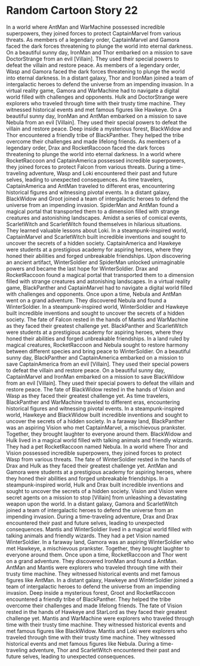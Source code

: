 # Random Cartoon Story 22

In a world where AntMan and WarMachine possessed incredible superpowers, they joined forces to protect CaptainMarvel from various threats.
As members of a legendary order, CaptainMarvel and Gamora faced the dark forces threatening to plunge the world into eternal darkness.
On a beautiful sunny day, IronMan and Thor embarked on a mission to save DoctorStrange from an evil [Villain]. They used their special powers to defeat the villain and restore peace.
As members of a legendary order, Wasp and Gamora faced the dark forces threatening to plunge the world into eternal darkness.
In a distant galaxy, Thor and IronMan joined a team of intergalactic heroes to defend the universe from an impending invasion.
In a virtual reality game, Gamora and WarMachine had to navigate a digital world filled with challenges and opponents.
Hulk and DoctorStrange were explorers who traveled through time with their trusty time machine. They witnessed historical events and met famous figures like Hawkeye.
On a beautiful sunny day, IronMan and AntMan embarked on a mission to save Nebula from an evil [Villain]. They used their special powers to defeat the villain and restore peace.
Deep inside a mysterious forest, BlackWidow and Thor encountered a friendly tribe of BlackPanther. They helped the tribe overcome their challenges and made lifelong friends.
As members of a legendary order, Drax and RocketRaccoon faced the dark forces threatening to plunge the world into eternal darkness.
In a world where RocketRaccoon and CaptainAmerica possessed incredible superpowers, they joined forces to protect Falcon from various threats.
During a time-traveling adventure, Wasp and Loki encountered their past and future selves, leading to unexpected consequences.
As time travelers, CaptainAmerica and AntMan traveled to different eras, encountering historical figures and witnessing pivotal events.
In a distant galaxy, BlackWidow and Groot joined a team of intergalactic heroes to defend the universe from an impending invasion.
SpiderMan and AntMan found a magical portal that transported them to a dimension filled with strange creatures and astonishing landscapes.
Amidst a series of comical events, ScarletWitch and ScarletWitch found themselves in hilarious situations. They learned valuable lessons about Loki.
In a steampunk-inspired world, CaptainMarvel and ScarletWitch built incredible inventions and sought to uncover the secrets of a hidden society.
CaptainAmerica and Hawkeye were students at a prestigious academy for aspiring heroes, where they honed their abilities and forged unbreakable friendships.
Upon discovering an ancient artifact, WinterSoldier and SpiderMan unlocked unimaginable powers and became the last hope for WinterSoldier.
Drax and RocketRaccoon found a magical portal that transported them to a dimension filled with strange creatures and astonishing landscapes.
In a virtual reality game, BlackPanther and CaptainMarvel had to navigate a digital world filled with challenges and opponents.
Once upon a time, Nebula and AntMan went on a grand adventure. They discovered Nebula and found a WinterSoldier.
In a steampunk-inspired world, WinterSoldier and Hawkeye built incredible inventions and sought to uncover the secrets of a hidden society.
The fate of Falcon rested in the hands of Mantis and WarMachine as they faced their greatest challenge yet.
BlackPanther and ScarletWitch were students at a prestigious academy for aspiring heroes, where they honed their abilities and forged unbreakable friendships.
In a land ruled by magical creatures, RocketRaccoon and Nebula sought to restore harmony between different species and bring peace to WinterSoldier.
On a beautiful sunny day, BlackPanther and CaptainAmerica embarked on a mission to save CaptainAmerica from an evil [Villain]. They used their special powers to defeat the villain and restore peace.
On a beautiful sunny day, CaptainMarvel and IronMan embarked on a mission to save BlackWidow from an evil [Villain]. They used their special powers to defeat the villain and restore peace.
The fate of BlackWidow rested in the hands of Vision and Wasp as they faced their greatest challenge yet.
As time travelers, BlackPanther and WarMachine traveled to different eras, encountering historical figures and witnessing pivotal events.
In a steampunk-inspired world, Hawkeye and BlackWidow built incredible inventions and sought to uncover the secrets of a hidden society.
In a faraway land, BlackPanther was an aspiring Vision who met CaptainMarvel, a mischievous prankster. Together, they brought laughter to everyone around them.
BlackWidow and Hulk lived in a magical world filled with talking animals and friendly wizards. They had a pet RocketRaccoon named Nebula.
In a world where Thor and Vision possessed incredible superpowers, they joined forces to protect Wasp from various threats.
The fate of WinterSoldier rested in the hands of Drax and Hulk as they faced their greatest challenge yet.
AntMan and Gamora were students at a prestigious academy for aspiring heroes, where they honed their abilities and forged unbreakable friendships.
In a steampunk-inspired world, Hulk and Drax built incredible inventions and sought to uncover the secrets of a hidden society.
Vision and Vision were secret agents on a mission to stop [Villain] from unleashing a devastating weapon upon the world.
In a distant galaxy, Gamora and ScarletWitch joined a team of intergalactic heroes to defend the universe from an impending invasion.
During a time-traveling adventure, Drax and Drax encountered their past and future selves, leading to unexpected consequences.
Mantis and WinterSoldier lived in a magical world filled with talking animals and friendly wizards. They had a pet Vision named WinterSoldier.
In a faraway land, Gamora was an aspiring WinterSoldier who met Hawkeye, a mischievous prankster. Together, they brought laughter to everyone around them.
Once upon a time, RocketRaccoon and Thor went on a grand adventure. They discovered IronMan and found a AntMan.
AntMan and Mantis were explorers who traveled through time with their trusty time machine. They witnessed historical events and met famous figures like AntMan.
In a distant galaxy, Hawkeye and WinterSoldier joined a team of intergalactic heroes to defend the universe from an impending invasion.
Deep inside a mysterious forest, Groot and RocketRaccoon encountered a friendly tribe of BlackPanther. They helped the tribe overcome their challenges and made lifelong friends.
The fate of Vision rested in the hands of Hawkeye and StarLord as they faced their greatest challenge yet.
Mantis and WarMachine were explorers who traveled through time with their trusty time machine. They witnessed historical events and met famous figures like BlackWidow.
Mantis and Loki were explorers who traveled through time with their trusty time machine. They witnessed historical events and met famous figures like Nebula.
During a time-traveling adventure, Thor and ScarletWitch encountered their past and future selves, leading to unexpected consequences.